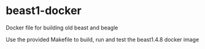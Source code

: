 # beast1-docker
Docker file for building old beast and beagle

Use the provided Makefile to build, run and test the beast1.4.8 docker image
